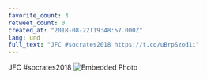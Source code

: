 ```yaml
---
favorite_count: 3
retweet_count: 0
created_at: "2018-08-22T19:48:57.000Z"
lang: und
full_text: "JFC #socrates2018 https://t.co/uBrpSzod1i"
---
```


JFC #socrates2018
![Embedded Photo](https://twitter-media-coderbyheart.s3.eu-north-1.amazonaws.com/1032353955962146817-DlOocZ0XcAAItbr.jpg)
